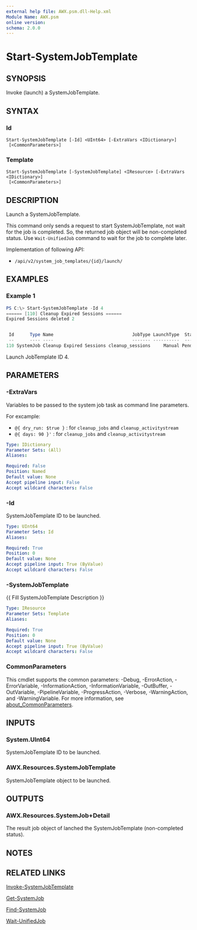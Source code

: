 ```yaml
---
external help file: AWX.psm.dll-Help.xml
Module Name: AWX.psm
online version:
schema: 2.0.0
---
```


# Start-SystemJobTemplate

## SYNOPSIS
Invoke (launch) a SystemJobTemplate.

## SYNTAX

### Id
```
Start-SystemJobTemplate [-Id] <UInt64> [-ExtraVars <IDictionary>]
 [<CommonParameters>]
```

### Template
```
Start-SystemJobTemplate [-SystemJobTemplate] <IResource> [-ExtraVars <IDictionary>]
 [<CommonParameters>]
```

## DESCRIPTION
Launch a SystemJobTemplate.

This command only sends a request to start SystemJobTemplate, not wait for the job is completed.
So, the returned job object will be non-completed status.
Use `Wait-UnifiedJob` command to wait for the job to complete later.

Implementation of following API:  
- `/api/v2/system_job_templates/{id}/launch/`

## EXAMPLES

### Example 1
```powershell
PS C:\> Start-SystemJobTemplate -Id 4
====== [110] Cleanup Expired Sessions ======
Expired Sessions deleted 2


 Id      Type Name                              JobType LaunchType  Status Finished            Elapsed LaunchedBy     Template                    Note
 --      ---- ----                              ------- ----------  ------ --------            ------- ----------     --------                    ----
110 SystemJob Cleanup Expired Sessions cleanup_sessions     Manual Pending 2024/08/06 15:56:27   1.793 [user][1]admin [4]Cleanup Expired Sessions {[ExtraVars, {}], [Stdout, Expired Sessions deleted 2…
```

Launch JobTemplate ID 4.

## PARAMETERS

### -ExtraVars
Variables to be passed to the system job task as command line parameters.

For excample:  
- `@{ dry_run: $true }` : for `cleanup_jobs` and `cleanup_activitystream`  
- `@{ days: 90 }'`      : for `cleanup_jobs` and `cleanup_activitystream`

```yaml
Type: IDictionary
Parameter Sets: (All)
Aliases:

Required: False
Position: Named
Default value: None
Accept pipeline input: False
Accept wildcard characters: False
```

### -Id
SystemJobTemplate ID to be launched.

```yaml
Type: UInt64
Parameter Sets: Id
Aliases:

Required: True
Position: 0
Default value: None
Accept pipeline input: True (ByValue)
Accept wildcard characters: False
```

### -SystemJobTemplate
{{ Fill SystemJobTemplate Description }}

```yaml
Type: IResource
Parameter Sets: Template
Aliases:

Required: True
Position: 0
Default value: None
Accept pipeline input: True (ByValue)
Accept wildcard characters: False
```

### CommonParameters
This cmdlet supports the common parameters: -Debug, -ErrorAction, -ErrorVariable, -InformationAction, -InformationVariable, -OutBuffer, -OutVariable, -PipelineVariable, -ProgressAction, -Verbose, -WarningAction, and -WarningVariable. For more information, see [about_CommonParameters](http://go.microsoft.com/fwlink/?LinkID=113216).

## INPUTS

### System.UInt64
SystemJobTemplate ID to be launched.

### AWX.Resources.SystemJobTemplate
SystemJobTemplate object to be launched.

## OUTPUTS

### AWX.Resources.SystemJob+Detail
The result job object of lanched the SystemJobTemplate (non-completed status).

## NOTES

## RELATED LINKS

[Invoke-SystemJobTemplate](Invoke-SystemJobTemplate.md)

[Get-SystemJob](Get-SystemJob.md)

[Find-SystemJob](Find-SystemJob)

[Wait-UnifiedJob](Wait-UnifiedJob.md)
